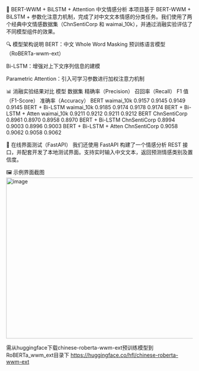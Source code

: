🌟 BERT-WWM + BiLSTM + Attention 中文情感分析
本项目基于 BERT-WWM + BiLSTM + 参数化注意力机制，完成了对中文文本情感的分类任务。我们使用了两个经典中文情感数据集（ChnSentiCorp 和 waimai_10k），并通过消融实验评估了不同模型组件的效果。

🔍 模型架构说明
BERT：中文 Whole Word Masking 预训练语言模型（RoBERTa-wwm-ext）

Bi-LSTM：增强对上下文序列信息的建模

Parametric Attention：引入可学习参数进行加权注意力机制

📊 消融实验结果对比
模型	数据集	精确率（Precision）	召回率（Recall）	F1 值（F1-Score）	准确率（Accuracy）
BERT	waimai_10k	0.9157	0.9145	0.9149	0.9145
BERT + Bi-LSTM	waimai_10k	0.9185	0.9174	0.9178	0.9174
BERT + Bi-LSTM + Atten	waimai_10k	0.9211	0.9212	0.9211	0.9212
BERT	ChnSentiCorp	0.8961	0.8970	0.8958	0.8970
BERT + Bi-LSTM	ChnSentiCorp	0.8994	0.9003	0.8996	0.9003
BERT + Bi-LSTM + Atten	ChnSentiCorp	0.9058	0.9062	0.9058	0.9062

🧪 在线界面测试（FastAPI）
我们还使用 FastAPI 构建了一个情感分析 REST 接口，并配套开发了本地测试界面。支持实时输入中文文本，返回预测情感类别及置信度。

🖼️ 示例界面截图
<img width="866" height="434" alt="image" src="https://github.com/user-attachments/assets/4247acd3-e7bc-4eb1-addc-0a48b45868cf" />


需从huggingface下载chinese-roberta-wwm-ext预训练模型到RoBERTa_wwm_ext目录下
https://huggingface.co/hfl/chinese-roberta-wwm-ext
